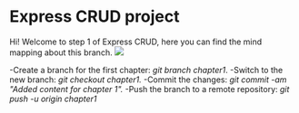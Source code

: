 <h1>Express CRUD project</h1>
Hi! Welcome to step 1 of Express CRUD, here you can find the mind mapping about this branch.

<img src="https://docs.google.com/drawings/d/e/2PACX-1vTopsoLbtrRQpLXw-Pnw9Q_sWQF-YK2DgpTCkyyYtHcPL1JT9VZd7D5YWQz8v0caxUsyqqQxAJQh_4w/pub?w=5700&amp;h=2580">


-Create a branch for the first chapter: <em>git branch chapter1</em>.
-Switch to the new branch: <em>git checkout chapter1.</em>
-Commit the changes: <em>git commit -am "Added content for chapter 1".</em>
-Push the branch to a remote repository: <em>git push -u origin chapter1</em>